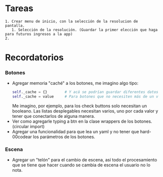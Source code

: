 # Tareas
    1. Crear menu de inicio, con la selección de la resolucion de pantalla.
       1. Selección de la resolución. (Guardar la primer elección que haga para futuros ingresos a la app)
    2. 

# Recordatorios
### Botones
- Agregar memoria "caché" a los botones, me imagino algo tipo:
    ~~~python
    self._cache = {}        # Y acá se podrían guardar diferentes datos.
    self._cache = value     # Para botones que no necesiten más de un valor.
    ~~~
    Me imagino, por ejemplo, para los check buttons solo necesitan un booleano. Las listas desplegables necesitan varios, uno por cada valor y tener que conectarlos de alguna manera.
- Ver como agregarle typing a btn en la clase wrappers de los botones. (circular import)
- Agregar una funcionalidad para que lea un yaml y no tener que hard-00codear los parámetros de los botones.

### Escena
- Agregar un "telón" para el cambio de escena, así todo el procesamiento que se tiene que hacer cuando se cambia de escena el usuario no lo nota.







